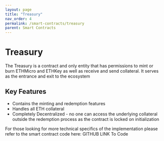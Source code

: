 ```yaml
---
layout: page
title: "Treasury"
nav_order: 4
permalink: /smart-contracts/treasury
parent: Smart Contracts
---
```


# Treasury
The Treasury is a contract and only entity that has permissions to mint or burn ETHMicro and ETHKey as well as receive and send collateral. It serves as the entrance and exit to the ecosystem

## Key Features
- Contains the minting and redemption features
- Handles all ETH collateral
- Completely Decentralized - no one can access the underlying collateral outside the redemption process as the contract is locked on initialization

For those looking for more technical specifics of the implementation please refer to the smart contract code here:
GITHUB LINK To Code